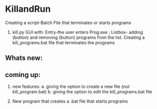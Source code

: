 # KillandRun
Creating a script-Batch File that terminates or starts programs
1. kill.py  GUI with: Entry-the user enters Prog.exe ; Listbox- adding (button) and removing (button) programs from the list. Creating a kill_programs.bat file that terminates the programs

## Whats new:

## coming up:
1. new features:
 	a. giving the option to create a new file (not kill_program.bat)
 	b. giving the option to edit the kill_programs.bat file

2. New program that creates a .bat file that starts programs